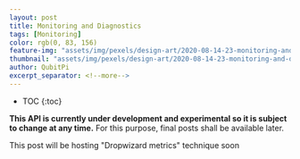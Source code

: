 ```yaml
---
layout: post
title: Monitoring and Diagnostics
tags: [Monitoring]
color: rgb(0, 83, 156)
feature-img: "assets/img/pexels/design-art/2020-08-14-23-monitoring-and-diagnostics/cover.png"
thumbnail: "assets/img/pexels/design-art/2020-08-14-23-monitoring-and-diagnostics/cover.png"
author: QubitPi
excerpt_separator: <!--more-->
---
```



<!--more-->

* TOC
{:toc}

**This API is currently under development and experimental so it is subject to change at any time.** For this purpose,
final posts shall be available later.

This post will be hosting "Dropwizard metrics" technique soon
